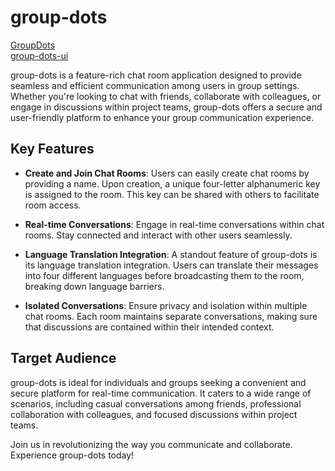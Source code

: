 # group-dots

[GroupDots](https://group-dot-ui-htnf5ny6tq-wl.a.run.app)    
[group-dots-ui](https://github.com/BadhriNadh/group-dots-ui)


group-dots is a feature-rich chat room application designed to provide seamless and efficient communication among users in group settings. Whether you're looking to chat with friends, collaborate with colleagues, or engage in discussions within project teams, group-dots offers a secure and user-friendly platform to enhance your group communication experience.

## Key Features

- **Create and Join Chat Rooms**: Users can easily create chat rooms by providing a name. Upon creation, a unique four-letter alphanumeric key is assigned to the room. This key can be shared with others to facilitate room access.

- **Real-time Conversations**: Engage in real-time conversations within chat rooms. Stay connected and interact with other users seamlessly.

- **Language Translation Integration**: A standout feature of group-dots is its language translation integration. Users can translate their messages into four different languages before broadcasting them to the room, breaking down language barriers.

- **Isolated Conversations**: Ensure privacy and isolation within multiple chat rooms. Each room maintains separate conversations, making sure that discussions are contained within their intended context.

## Target Audience

group-dots is ideal for individuals and groups seeking a convenient and secure platform for real-time communication. It caters to a wide range of scenarios, including casual conversations among friends, professional collaboration with colleagues, and focused discussions within project teams.

Join us in revolutionizing the way you communicate and collaborate. Experience group-dots today!




